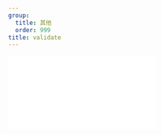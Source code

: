 ```yaml
---
group:
  title: 其他
  order: 999
title: validate
---
```


<code src="./validate" title="在线演示"></code>

<embed src="../_js_docs/z-validate.md"></embed>

